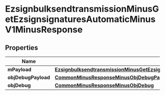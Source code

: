 
# EzsignbulksendtransmissionMinusGetEzsignsignaturesAutomaticMinusV1MinusResponse

## Properties
Name | Type | Description | Notes
------------ | ------------- | ------------- | -------------
**mPayload** | [**EzsignbulksendtransmissionMinusGetEzsignsignaturesAutomaticMinusV1MinusResponseMinusMPayload**](EzsignbulksendtransmissionMinusGetEzsignsignaturesAutomaticMinusV1MinusResponseMinusMPayload.md) |  | 
**objDebugPayload** | [**CommonMinusResponseMinusObjDebugPayload**](CommonMinusResponseMinusObjDebugPayload.md) |  |  [optional]
**objDebug** | [**CommonMinusResponseMinusObjDebug**](CommonMinusResponseMinusObjDebug.md) |  |  [optional]



